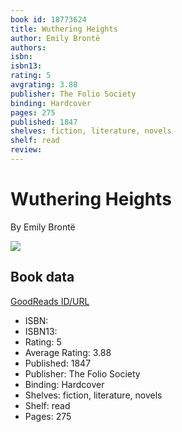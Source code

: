 ```yaml
---
book id: 18773624
title: Wuthering Heights
author: Emily Brontë
authors: 
isbn: 
isbn13: 
rating: 5
avgrating: 3.88
publisher: The Folio Society
binding: Hardcover
pages: 275
published: 1847
shelves: fiction, literature, novels
shelf: read
review: 
---
```


# Wuthering Heights

By Emily Brontë

![](https://s.gr-assets.com/assets/nophoto/book/111x148-bcc042a9c91a29c1d680899eff700a03.png)

## Book data

[GoodReads ID/URL](https://www.goodreads.com/book/show/18773624)

- ISBN: 
- ISBN13: 
- Rating: 5
- Average Rating: 3.88
- Published: 1847
- Publisher: The Folio Society
- Binding: Hardcover
- Shelves: fiction, literature, novels
- Shelf: read
- Pages: 275

